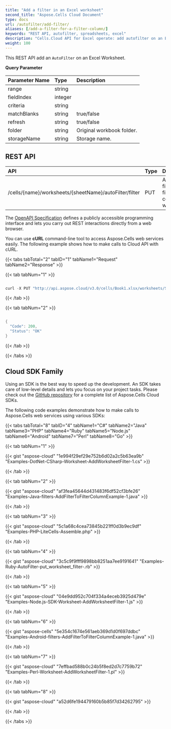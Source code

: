 ```yaml
---
title: "Add a filter in an Excel worksheet"
second_title: "Aspose.Cells Cloud Document"
type: docs
url: /autofilter/add-filter/
aliases: [/add-a-filter-for-a-filter-column/]
keywords: "REST API, autofilter, spreadsheets, excel"
description: "Cells.Cloud API for Excel operate: add autofilter on an Excel file."
weight: 100
---
```



This REST API add an `AutoFilter` on an Excel Worksheet.

**Query Parameter**

|Parameter Name|Type|Description|
| :- | :- | :- |
|range|string||
|fieldIndex|integer||
|criteria|string| |
|matchBlanks|string|true/false|
|refresh|string|true/false|
|folder|string|Original workbook folder.|
|storageName|string|Storage name.|


## REST API ##

|**API**|**Type**|**Description**|**Resource Link**|
| :- | :- | :- | :- |
|/cells/{name}/worksheets/{sheetName}/autoFilter/filter|PUT|Adds a filter for a filter column in worksheet|[PutWorksheetFilter](https://apireference.aspose.cloud/cells/#/AutoFilter/PutWorksheetFilter)|

The [OpenAPI Specification](https://apireference.aspose.cloud/cells/#/AutoFilter/PutWorksheetFilter) defines a publicly accessible programming interface and lets you carry out REST interactions directly from a web browser.

You can use **cURL** command-line tool to access Aspose.Cells web services easily. The following example shows how to make calls to Cloud API with cURL.

{{< tabs tabTotal="2" tabID="1" tabName1="Request" tabName2="Response" >}}

{{< tab tabNum="1" >}}

```java

curl -X PUT "http://api.aspose.cloud/v3.0/cells/Book1.xlsx/worksheets/Sheet1/autoFilter/filter?range=A1:B1&fieldIndex=0&criteria=Year" -H "Content-Type: application/json" -H "Accept: application/json" 

```

{{< /tab >}}

{{< tab tabNum="2" >}}

```java

{
  "Code": 200,
  "Status": "OK"
}

```

{{< /tab >}}

{{< /tabs >}}

## Cloud SDK Family

Using an SDK is the best way to speed up the development. An SDK takes care of low-level details and lets you focus on your project tasks. Please check out the [GitHub repository](https://github.com/aspose-cells-cloud) for a complete list of Aspose.Cells Cloud SDKs.

The following code examples demonstrate how to make calls to Aspose.Cells web services using various SDKs:

{{< tabs tabTotal="8" tabID="4" tabName1="C#" tabName2="Java" tabName3="PHP" tabName4="Ruby" tabName5="Node.js" tabName6="Android" tabName7="Perl" tabName8="Go" >}}

{{< tab tabNum="1" >}}

{{< gist "aspose-cloud" "1e994f29ef29e752b6d02a2c5b63ea9b" "Examples-DotNet-CSharp-Worksheet-AddWorksheetFilter-1.cs" >}}

{{< /tab >}}

{{< tab tabNum="2" >}}

{{< gist "aspose-cloud" "af3fea45644d431483f6df52cf3bfe26" "Examples-Java-filters-AddFilterToFilterColumnExample-1.java" >}}

{{< /tab >}}

{{< tab tabNum="3" >}}

{{< gist "aspose-cloud" "5c1a68c4cea73845b221ff0d3b9ec9df" "Examples-PHP-LiteCells-Assemble.php" >}}

{{< /tab >}}

{{< tab tabNum="4" >}}

{{< gist "aspose-cloud" "3c5c9f9fff9898bb8251aa7ee9191641" "Examples-Ruby-AutoFilter-put_worksheet_filter-.rb" >}}

{{< /tab >}}

{{< tab tabNum="5" >}}

{{< gist "aspose-cloud" "04e9dd952c704f334a4eceb3925d479e" "Examples-Node.js-SDK-Worksheet-AddWorksheetFilter-1.js" >}}

{{< /tab >}}

{{< tab tabNum="6" >}}

{{< gist "aspose-cells" "5e354c1674e561aeb369d1d0f697ddbc" "Examples-Android-filters-AddFilterToFilterColumnExample-1.java" >}}

{{< /tab >}}

{{< tab tabNum="7" >}}

{{< gist "aspose-cloud" "7effbad588b0c24b5f8ed2d7c7759b72" "Examples-Perl-Worksheet-AddWorksheetFilter-1.pl" >}}

{{< /tab >}}

{{< tab tabNum="8" >}}

{{< gist "aspose-cloud" "a52d6fe194479160b5b85f7d34262795" >}}

{{< /tab >}}

{{< /tabs >}}
